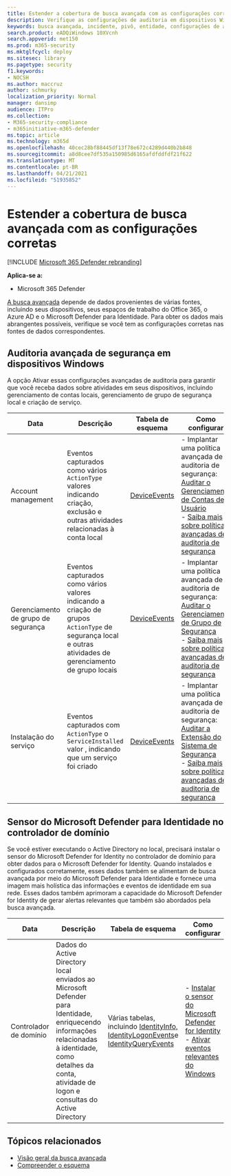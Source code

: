 ```yaml
---
title: Estender a cobertura de busca avançada com as configurações corretas
description: Verifique as configurações de auditoria em dispositivos Windows e outras configurações para ajudar a garantir que você receba os dados mais abrangentes na busca avançada
keywords: busca avançada, incidente, pivô, entidade, configurações de auditoria, gerenciamento de conta de usuário, gerenciamento de grupo de segurança, busca de ameaças, busca de ameaças cibernéticas, pesquisa, consulta, telemetria, Microsoft 365, Microsoft 365 Defender
search.product: eADQiWindows 10XVcnh
search.appverid: met150
ms.prod: m365-security
ms.mktglfcycl: deploy
ms.sitesec: library
ms.pagetype: security
f1.keywords:
- NOCSH
ms.author: maccruz
author: schmurky
localization_priority: Normal
manager: dansimp
audience: ITPro
ms.collection:
- M365-security-compliance
- m365initiative-m365-defender
ms.topic: article
ms.technology: m365d
ms.openlocfilehash: 40cec28bf88445df13f78e672c4289d440b2b848
ms.sourcegitcommit: a8d8cee7df535a150985d6165afdfddfdf21f622
ms.translationtype: MT
ms.contentlocale: pt-BR
ms.lasthandoff: 04/21/2021
ms.locfileid: "51935852"
---
```

# <a name="extend-advanced-hunting-coverage-with-the-right-settings"></a>Estender a cobertura de busca avançada com as configurações corretas

[!INCLUDE [Microsoft 365 Defender rebranding](../includes/microsoft-defender.md)]


**Aplica-se a:**
- Microsoft 365 Defender

[A busca avançada](advanced-hunting-overview.md) depende de dados provenientes de várias fontes, incluindo seus dispositivos, seus espaços de trabalho do Office 365, o Azure AD e o Microsoft Defender para Identidade. Para obter os dados mais abrangentes possíveis, verifique se você tem as configurações corretas nas fontes de dados correspondentes.

## <a name="advanced-security-auditing-on-windows-devices"></a>Auditoria avançada de segurança em dispositivos Windows
A opção Ativar essas configurações avançadas de auditoria para garantir que você receba dados sobre atividades em seus dispositivos, incluindo gerenciamento de contas locais, gerenciamento de grupo de segurança local e criação de serviço.

| Data | Descrição | Tabela de esquema | Como configurar |
| --- | --- | --- | --- |
| Account management | Eventos capturados como vários `ActionType` valores indicando criação, exclusão e outras atividades relacionadas à conta local | [DeviceEvents](advanced-hunting-deviceevents-table.md) | - Implantar uma política avançada de auditoria de segurança: [Auditar o Gerenciamento de Contas de Usuário](/windows/security/threat-protection/auditing/audit-user-account-management)<br> - [Saiba mais sobre políticas avançadas de auditoria de segurança](/windows/security/threat-protection/auditing/advanced-security-auditing) |
| Gerenciamento de grupo de segurança | Eventos capturados como vários valores indicando a criação de grupos `ActionType` de segurança local e outras atividades de gerenciamento de grupo locais | [DeviceEvents](advanced-hunting-deviceevents-table.md) | - Implantar uma política avançada de auditoria de segurança: [Auditar o Gerenciamento de Grupo de Segurança](/windows/security/threat-protection/auditing/audit-security-group-management)<br> - [Saiba mais sobre políticas avançadas de auditoria de segurança](/windows/security/threat-protection/auditing/advanced-security-auditing) |
| Instalação do serviço | Eventos capturados com `ActionType` o `ServiceInstalled` valor , indicando que um serviço foi criado | [DeviceEvents](advanced-hunting-deviceevents-table.md) | - Implantar uma política avançada de auditoria de segurança: [Auditar a Extensão do Sistema de Segurança](/windows/security/threat-protection/auditing/audit-security-system-extension)<br> - [Saiba mais sobre políticas avançadas de auditoria de segurança](/windows/security/threat-protection/auditing/advanced-security-auditing) |

## <a name="microsoft-defender-for-identity-sensor-on-the-domain-controller"></a>Sensor do Microsoft Defender para Identidade no controlador de domínio
Se você estiver executando o Active Directory no local, precisará instalar o sensor do Microsoft Defender for Identity no controlador de domínio para obter dados para o Microsoft Defender for Identity. Quando instalados e configurados corretamente, esses dados também se alimentam de busca avançada por meio do Microsoft Defender para Identidade e fornece uma imagem mais holística das informações e eventos de identidade em sua rede. Esses dados também aprimoram a capacidade do Microsoft Defender for Identity de gerar alertas relevantes que também são abordados pela busca avançada. 

| Data | Descrição | Tabela de esquema | Como configurar |
| --- | --- | --- | --- |
| Controlador de domínio | Dados do Active Directory local enviados ao Microsoft Defender para Identidade, enriquecendo informações relacionadas à identidade, como detalhes da conta, atividade de logon e consultas do Active Directory | Várias tabelas, incluindo [IdentityInfo,](advanced-hunting-identityinfo-table.md) [IdentityLogonEvents](advanced-hunting-identitylogonevents-table.md)e [IdentityQueryEvents](advanced-hunting-identityqueryevents-table.md)  | - [Instalar o sensor do Microsoft Defender for Identity](/azure-advanced-threat-protection/install-atp-step4)<br>- [Ativar eventos relevantes do Windows](/azure-advanced-threat-protection/configure-event-collection) |

## <a name="related-topics"></a>Tópicos relacionados
- [Visão geral da busca avançada](advanced-hunting-overview.md)
- [Compreender o esquema](advanced-hunting-schema-tables.md)
